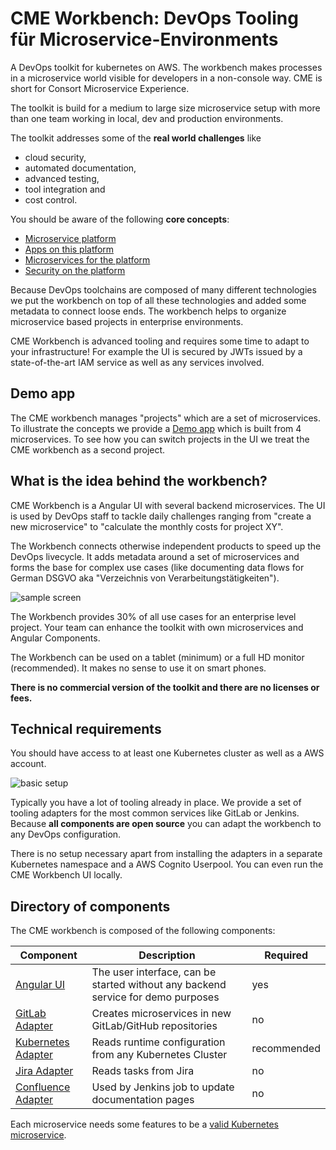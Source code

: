 # CME Workbench: DevOps Tooling für Microservice-Environments
A DevOps toolkit for kubernetes on AWS. The workbench makes processes in a microservice world visible for developers in a non-console way.
CME is short for Consort Microservice Experience.

The toolkit is build for a medium to large size microservice setup with more than one team working in local, dev and production environments.

The toolkit addresses some of the **real world challenges** like 
- cloud security, 
- automated documentation, 
- advanced testing, 
- tool integration and 
- cost control.

You should be aware of the following **core concepts**:
- [Microservice platform](https://github.com/consort-it/cme-workbench/wiki/A-microservice-platform)
- [Apps on this platform](https://github.com/consort-it/cme-workbench/wiki/Anatomy-of-an-App)
- [Microservices for the platform](https://github.com/consort-it/cme-workbench/wiki/Features-of-a-microservice)
- [Security on the platform](https://github.com/consort-it/cme-workbench/wiki/Identities-&-Security-contexts)

Because DevOps toolchains are composed of many different technologies we put the workbench on top of all these technologies and added some metadata to connect loose ends. The workbench helps to organize microservice based projects in enterprise environments.

<div class="warning">
CME Workbench is advanced tooling and requires some time to adapt to your infrastructure! For example the UI is secured by JWTs issued by a state-of-the-art IAM service as well as any services involved.
</div>

## Demo app

The CME workbench manages "projects" which are a set of microservices. To illustrate the concepts we provide a [Demo app](https://github.com/consort-it/cme-workbench/wiki/Demo-Application) which is built from 4 microservices. To see how you can switch projects in the UI we treat the CME workbench as a second project.

## What is the idea behind the workbench?

CME Workbench is a Angular UI with several backend microservices. The UI is used by DevOps staff to tackle daily challenges ranging from "create a new microservice" to "calculate the monthly costs for project XY".

The Workbench connects otherwise independent products to speed up the DevOps livecycle. It adds metadata around a set of microservices and forms the base for complex use cases (like documenting data flows for German DSGVO aka "Verzeichnis von Verarbeitungstätigkeiten").

![sample screen](https://github.com/consort-it/cme-workbench/blob/master/img/cme-front-browser.PNG)

The Workbench provides 30% of all use cases for an enterprise level project. Your team can enhance the toolkit with own microservices and Angular Components.

The Workbench can be used on a tablet (minimum) or a full HD monitor (recommended). It makes no sense to use it on smart phones.

**There is no commercial version of the toolkit and there are no licenses or fees.**

## Technical requirements

You should have access to at least one Kubernetes cluster as well as a AWS account.

![basic setup](https://github.com/consort-it/cme-workbench/blob/master/img/setup.PNG)

Typically you have a lot of tooling already in place. We provide a set of tooling adapters for the most common services like GitLab or Jenkins. Because **all components are open source** you can adapt the workbench to any DevOps configuration.

There is no setup necessary apart from installing the adapters in a separate Kubernetes namespace and a AWS Cognito Userpool. You can even run the CME Workbench UI locally.

## Directory of components

The CME workbench is composed of the following components:

Component | Description | Required
------------|----------|-------------
[Angular UI](https://github.com/consort-it/cme-workbench-ui) | The user interface, can be started without any backend service for demo purposes | yes
[GitLab Adapter](https://github.com/consort-it/gitlab-adapter) | Creates microservices in new GitLab/GitHub repositories | no
[Kubernetes Adapter](https://github.com/consort-it/kubernetes-adapter) | Reads runtime configuration from any Kubernetes Cluster | recommended
[Jira Adapter](https://github.com/consort-it/jira-adapter) | Reads tasks from Jira | no
[Confluence Adapter](https://github.com/consort-it/confluence-adapter) | Used by Jenkins job to update documentation pages | no

Each microservice needs some features to be a [valid Kubernetes microservice](https://github.com/consort-it/cme-workbench/wiki/Features-of-a-microservice).
